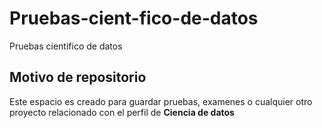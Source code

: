 # Pruebas-cient-fico-de-datos
Pruebas cientifico de datos

## Motivo de repositorio 
Este espacio es creado para guardar pruebas, examenes o cualquier otro proyecto relacionado con el perfil de **Ciencia de datos**
